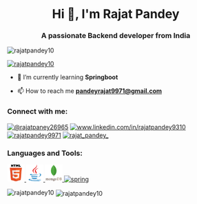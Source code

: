 <h1 align="center">Hi 👋, I'm Rajat Pandey</h1>
<h3 align="center">A passionate Backend developer from India</h3>

<p align="left"> <img src="https://komarev.com/ghpvc/?username=rajatpandey10&label=Profile%20views&color=0e75b6&style=flat" alt="rajatpandey10" /> </p>

<p align="left"> <a href="https://github.com/ryo-ma/github-profile-trophy"><img src="https://github-profile-trophy.vercel.app/?username=rajatpandey10" alt="rajatpandey10" /></a> </p>

- 🌱 I’m currently learning **Springboot**

- 📫 How to reach me **pandeyrajat9971@gmail.com**

<h3 align="left">Connect with me:</h3>
<p align="left">
<a href="https://twitter.com/@rajatpaney26965" target="blank"><img align="center" src="https://raw.githubusercontent.com/rahuldkjain/github-profile-readme-generator/master/src/images/icons/Social/twitter.svg" alt="@rajatpaney26965" height="30" width="40" /></a>
<a href="https://linkedin.com/in/rajatpandey9310/" target="blank"><img align="center" src="https://raw.githubusercontent.com/rahuldkjain/github-profile-readme-generator/master/src/images/icons/Social/linked-in-alt.svg" alt="www.linkedin.com/in/rajatpandey9310" height="30" width="40" /></a>
<a href="https://instagram.com/rajatpandey9971" target="blank"><img align="center" src="https://raw.githubusercontent.com/rahuldkjain/github-profile-readme-generator/master/src/images/icons/Social/instagram.svg" alt="rajatpandey9971" height="30" width="40" /></a>
<a href="https://www.leetcode.com/rajat_pandey_" target="blank"><img align="center" src="https://raw.githubusercontent.com/rahuldkjain/github-profile-readme-generator/master/src/images/icons/Social/leet-code.svg" alt="rajat_pandey_" height="30" width="40" /></a>
</p>

<h3 align="left">Languages and Tools:</h3>
<p align="left"> <a href="https://www.w3.org/html/" target="_blank" rel="noreferrer"> <img src="https://raw.githubusercontent.com/devicons/devicon/master/icons/html5/html5-original-wordmark.svg" alt="html5" width="40" height="40"/> </a> <a href="https://www.java.com" target="_blank" rel="noreferrer"> <img src="https://raw.githubusercontent.com/devicons/devicon/master/icons/java/java-original.svg" alt="java" width="40" height="40"/> </a> <a href="https://www.mongodb.com/" target="_blank" rel="noreferrer"> <img src="https://raw.githubusercontent.com/devicons/devicon/master/icons/mongodb/mongodb-original-wordmark.svg" alt="mongodb" width="40" height="40"/> </a> <a href="https://spring.io/" target="_blank" rel="noreferrer"> <img src="https://www.vectorlogo.zone/logos/springio/springio-icon.svg" alt="spring" width="40" height="40"/> </a> </p>

<p><img align="left" src="https://github-readme-stats.vercel.app/api/top-langs?username=rajatpandey10&show_icons=true&locale=en&layout=compact" alt="rajatpandey10" /></p>

<p>&nbsp;<img align="center" src="https://github-readme-stats.vercel.app/api?username=rajatpandey10&show_icons=true&locale=en" alt="rajatpandey10" /></p>
